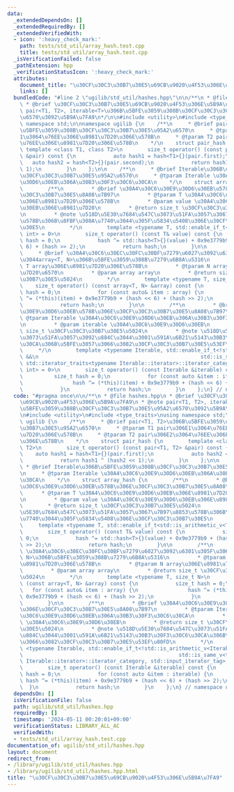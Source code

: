 ```yaml
---
data:
  _extendedDependsOn: []
  _extendedRequiredBy: []
  _extendedVerifiedWith:
  - icon: ':heavy_check_mark:'
    path: tests/std_util/array_hash.test.cpp
    title: tests/std_util/array_hash.test.cpp
  _isVerificationFailed: false
  _pathExtension: hpp
  _verificationStatusIcon: ':heavy_check_mark:'
  attributes:
    document_title: "\u30CF\u30C3\u30B7\u30E5\u69CB\u9020\u4F53\u306E\u5B9A\u7FA9"
    links: []
  bundledCode: "#line 2 \"ugilib/std_util/hashes.hpp\"\n\n/**\n * @file hashes.hpp\n\
    \ * @brief \u30CF\u30C3\u30B7\u30E5\u69CB\u9020\u4F53\u306E\u5B9A\u7FA9\n * @note\
    \ pair<T1, T2>, iterable<T>\u306B\u5BFE\u3059\u308B\u30CF\u30C3\u30B7\u30E5\u95A2\
    \u6570\u3092\u5B9A\u7FA9\n*/\n\n#include <utility>\n#include <type_traits>\nusing\
    \ namespace std;\n\nnamespace ugilib {\n    /**\n     * @brief pair<T1, T2>\u306B\
    \u5BFE\u3059\u308B\u30CF\u30C3\u30B7\u30E5\u95A2\u6570\n     * @tparam T1 pair\u306E\
    1\u3064\u76EE\u306E\u8981\u7D20\u306E\u578B\n     * @tparam T2 pair\u306E2\u3064\
    \u76EE\u306E\u8981\u7D20\u306E\u578B\n    */\n    struct pair_hash {\n       \
    \ template <class T1, class T2>\n        size_t operator() (const pair<T1, T2>\
    \ &pair) const {\n            auto hash1 = hash<T1>{}(pair.first);\n         \
    \   auto hash2 = hash<T2>{}(pair.second);\n            return hash1 ^ (hash2 <<\
    \ 1);\n        }\n    };\n\n    /**\n     * @brief Iterable\u306B\u5BFE\u3059\u308B\
    \u30CF\u30C3\u30B7\u30E5\u95A2\u6570\n     * @tparam Iterable \u30A4\u30C6\u30E9\
    \u30D6\u30EB\u306A\u30B3\u30F3\u30C6\u30CA\n    */\n    struct array_hash {\n\
    \        /**\n         * @brief \u30A4\u30C6\u30E9\u30D6\u30EB\u578B\u306E\u30CF\
    \u30C3\u30B7\u30E5\u8A08\u7B97\n         * @tparam T \u30A4\u30C6\u30E9\u30D6\u30EB\
    \u306E\u8981\u7D20\u306E\u578B\n         * @param value \u30A4\u30C6\u30E9\u30D6\
    \u30EB\u306E\u8981\u7D20\n         * @return size_t \u30CF\u30C3\u30B7\u30E5\u5024\
    \n         * @note \u518D\u5E30\u7684\u547C\u3073\u51FA\u3057\u3067\u7B97\u8853\
    \u578B\u306B\u8FBF\u308A\u7740\u3044\u305F\u5834\u5408\u306E\u30CF\u30C3\u30B7\
    \u30E5\n        */\n        template <typename T, std::enable_if_t<std::is_arithmetic_v<T>,\
    \ int> = 0>\n        size_t operator() (const T& value) const {\n            size_t\
    \ hash = 0;\n            hash ^= std::hash<T>{}(value) + 0x9e3779b9 + (hash <<\
    \ 6) + (hash >> 2);\n            return hash;\n        }\n\n        /**\n    \
    \     * @brief \u30A4\u30C6\u30EC\u30FC\u30BF\u7279\u6027\u3092\u6301\u305F\u306A\
    \u3044array<T, N>\u306B\u5BFE\u3059\u308B\u7279\u6B8A\u5316\n         * @tparam\
    \ T array\u306E\u8981\u7D20\u306E\u578B\n         * @tparam N array\u306E\u8981\
    \u7D20\u6570\n         * @param array array\n         * @return size_t \u30CF\u30C3\
    \u30B7\u30E5\u5024\n        */\n        template <typename T, size_t N>\n    \
    \    size_t operator() (const array<T, N> &array) const {\n            size_t\
    \ hash = 0;\n            for (const auto& item : array) {\n                hash\
    \ ^= (*this)(item) + 0x9e3779b9 + (hash << 6) + (hash >> 2);\n            }\n\
    \            return hash;\n        }\n\n        /**\n         * @brief \u30A4\u30C6\
    \u30E9\u30D6\u30EB\u578B\u306E\u30CF\u30C3\u30B7\u30E5\u8A08\u7B97\n         *\
    \ @tparam Iterable \u30A4\u30C6\u30E9\u30D6\u30EB\u306A\u30B3\u30F3\u30C6\u30CA\
    \n         * @param iterable \u30A4\u30C6\u30E9\u30D6\u30EB\n         * @return\
    \ size_t \u30CF\u30C3\u30B7\u30E5\u5024\n         * @note \u518D\u5E30\u7684\u547C\
    \u3073\u51FA\u3057\u3092\u884C\u3044\u3001\u591A\u6B21\u5143\u30B3\u30F3\u30C6\
    \u30CA\u306B\u5BFE\u3057\u3066\u3082\u30CF\u30C3\u30B7\u30E5\u53EF\u80FD\n   \
    \     */\n        template <typename Iterable, std::enable_if_t<!std::is_arithmetic_v<Iterable>\
    \ &&\n                                                    std::is_same_v<typename\
    \ std::iterator_traits<typename Iterable::iterator>::iterator_category, std::input_iterator_tag>,\
    \ int> = 0>\n        size_t operator() (const Iterable &iterable) const {\n  \
    \          size_t hash = 0;\n            for (const auto &item : iterable) {\n\
    \                hash ^= (*this)(item) + 0x9e3779b9 + (hash << 6) + (hash >> 2);\n\
    \            }\n            return hash;\n        }\n    };\n} // namespace ugilib\n"
  code: "#pragma once\n\n/**\n * @file hashes.hpp\n * @brief \u30CF\u30C3\u30B7\u30E5\
    \u69CB\u9020\u4F53\u306E\u5B9A\u7FA9\n * @note pair<T1, T2>, iterable<T>\u306B\
    \u5BFE\u3059\u308B\u30CF\u30C3\u30B7\u30E5\u95A2\u6570\u3092\u5B9A\u7FA9\n*/\n\
    \n#include <utility>\n#include <type_traits>\nusing namespace std;\n\nnamespace\
    \ ugilib {\n    /**\n     * @brief pair<T1, T2>\u306B\u5BFE\u3059\u308B\u30CF\u30C3\
    \u30B7\u30E5\u95A2\u6570\n     * @tparam T1 pair\u306E1\u3064\u76EE\u306E\u8981\
    \u7D20\u306E\u578B\n     * @tparam T2 pair\u306E2\u3064\u76EE\u306E\u8981\u7D20\
    \u306E\u578B\n    */\n    struct pair_hash {\n        template <class T1, class\
    \ T2>\n        size_t operator() (const pair<T1, T2> &pair) const {\n        \
    \    auto hash1 = hash<T1>{}(pair.first);\n            auto hash2 = hash<T2>{}(pair.second);\n\
    \            return hash1 ^ (hash2 << 1);\n        }\n    };\n\n    /**\n    \
    \ * @brief Iterable\u306B\u5BFE\u3059\u308B\u30CF\u30C3\u30B7\u30E5\u95A2\u6570\
    \n     * @tparam Iterable \u30A4\u30C6\u30E9\u30D6\u30EB\u306A\u30B3\u30F3\u30C6\
    \u30CA\n    */\n    struct array_hash {\n        /**\n         * @brief \u30A4\
    \u30C6\u30E9\u30D6\u30EB\u578B\u306E\u30CF\u30C3\u30B7\u30E5\u8A08\u7B97\n   \
    \      * @tparam T \u30A4\u30C6\u30E9\u30D6\u30EB\u306E\u8981\u7D20\u306E\u578B\
    \n         * @param value \u30A4\u30C6\u30E9\u30D6\u30EB\u306E\u8981\u7D20\n \
    \        * @return size_t \u30CF\u30C3\u30B7\u30E5\u5024\n         * @note \u518D\
    \u5E30\u7684\u547C\u3073\u51FA\u3057\u3067\u7B97\u8853\u578B\u306B\u8FBF\u308A\
    \u7740\u3044\u305F\u5834\u5408\u306E\u30CF\u30C3\u30B7\u30E5\n        */\n   \
    \     template <typename T, std::enable_if_t<std::is_arithmetic_v<T>, int> = 0>\n\
    \        size_t operator() (const T& value) const {\n            size_t hash =\
    \ 0;\n            hash ^= std::hash<T>{}(value) + 0x9e3779b9 + (hash << 6) + (hash\
    \ >> 2);\n            return hash;\n        }\n\n        /**\n         * @brief\
    \ \u30A4\u30C6\u30EC\u30FC\u30BF\u7279\u6027\u3092\u6301\u305F\u306A\u3044array<T,\
    \ N>\u306B\u5BFE\u3059\u308B\u7279\u6B8A\u5316\n         * @tparam T array\u306E\
    \u8981\u7D20\u306E\u578B\n         * @tparam N array\u306E\u8981\u7D20\u6570\n\
    \         * @param array array\n         * @return size_t \u30CF\u30C3\u30B7\u30E5\
    \u5024\n        */\n        template <typename T, size_t N>\n        size_t operator()\
    \ (const array<T, N> &array) const {\n            size_t hash = 0;\n         \
    \   for (const auto& item : array) {\n                hash ^= (*this)(item) +\
    \ 0x9e3779b9 + (hash << 6) + (hash >> 2);\n            }\n            return hash;\n\
    \        }\n\n        /**\n         * @brief \u30A4\u30C6\u30E9\u30D6\u30EB\u578B\
    \u306E\u30CF\u30C3\u30B7\u30E5\u8A08\u7B97\n         * @tparam Iterable \u30A4\
    \u30C6\u30E9\u30D6\u30EB\u306A\u30B3\u30F3\u30C6\u30CA\n         * @param iterable\
    \ \u30A4\u30C6\u30E9\u30D6\u30EB\n         * @return size_t \u30CF\u30C3\u30B7\
    \u30E5\u5024\n         * @note \u518D\u5E30\u7684\u547C\u3073\u51FA\u3057\u3092\
    \u884C\u3044\u3001\u591A\u6B21\u5143\u30B3\u30F3\u30C6\u30CA\u306B\u5BFE\u3057\
    \u3066\u3082\u30CF\u30C3\u30B7\u30E5\u53EF\u80FD\n        */\n        template\
    \ <typename Iterable, std::enable_if_t<!std::is_arithmetic_v<Iterable> &&\n  \
    \                                                  std::is_same_v<typename std::iterator_traits<typename\
    \ Iterable::iterator>::iterator_category, std::input_iterator_tag>, int> = 0>\n\
    \        size_t operator() (const Iterable &iterable) const {\n            size_t\
    \ hash = 0;\n            for (const auto &item : iterable) {\n               \
    \ hash ^= (*this)(item) + 0x9e3779b9 + (hash << 6) + (hash >> 2);\n          \
    \  }\n            return hash;\n        }\n    };\n} // namespace ugilib\n"
  dependsOn: []
  isVerificationFile: false
  path: ugilib/std_util/hashes.hpp
  requiredBy: []
  timestamp: '2024-05-11 00:20:01+09:00'
  verificationStatus: LIBRARY_ALL_AC
  verifiedWith:
  - tests/std_util/array_hash.test.cpp
documentation_of: ugilib/std_util/hashes.hpp
layout: document
redirect_from:
- /library/ugilib/std_util/hashes.hpp
- /library/ugilib/std_util/hashes.hpp.html
title: "\u30CF\u30C3\u30B7\u30E5\u69CB\u9020\u4F53\u306E\u5B9A\u7FA9"
---
```

